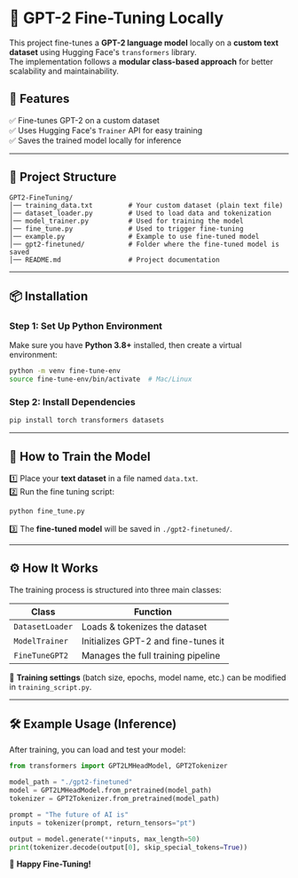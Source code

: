 # 🚀 GPT-2 Fine-Tuning Locally

This project fine-tunes a **GPT-2 language model** locally on a **custom text dataset** using Hugging Face's `transformers` library.  
The implementation follows a **modular class-based approach** for better scalability and maintainability.

## **📌 Features**
✅ Fine-tunes GPT-2 on a custom dataset  
✅ Uses Hugging Face's `Trainer` API for easy training  
✅ Saves the trained model locally for inference  

---

## **📂 Project Structure**
```
GPT2-FineTuning/
│── training_data.txt         # Your custom dataset (plain text file)
│── dataset_loader.py         # Used to load data and tokenization
│── model_trainer.py          # Used for training the model
│── fine_tune.py              # Used to trigger fine-tuning
│── example.py                # Example to use fine-tuned model
│── gpt2-finetuned/           # Folder where the fine-tuned model is saved
│── README.md                 # Project documentation
```

---

## **📦 Installation**
### **Step 1: Set Up Python Environment**
Make sure you have **Python 3.8+** installed, then create a virtual environment:
```bash
python -m venv fine-tune-env
source fine-tune-env/bin/activate  # Mac/Linux
```

### **Step 2: Install Dependencies**
```bash
pip install torch transformers datasets
```

---

## **📌 How to Train the Model**
1️⃣ Place your **text dataset** in a file named `data.txt`.  
2️⃣ Run the fine tuning script:
```bash
python fine_tune.py
```
3️⃣ The **fine-tuned model** will be saved in `./gpt2-finetuned/`.  

---

## **⚙️ How It Works**
The training process is structured into three main classes:

| Class | Function |
|--------|----------|
| `DatasetLoader` | Loads & tokenizes the dataset |
| `ModelTrainer` | Initializes GPT-2 and fine-tunes it |
| `FineTuneGPT2` | Manages the full training pipeline |

📌 **Training settings** (batch size, epochs, model name, etc.) can be modified in `training_script.py`.

---

## **🛠 Example Usage (Inference)**
After training, you can load and test your model:

```python
from transformers import GPT2LMHeadModel, GPT2Tokenizer

model_path = "./gpt2-finetuned"
model = GPT2LMHeadModel.from_pretrained(model_path)
tokenizer = GPT2Tokenizer.from_pretrained(model_path)

prompt = "The future of AI is"
inputs = tokenizer(prompt, return_tensors="pt")

output = model.generate(**inputs, max_length=50)
print(tokenizer.decode(output[0], skip_special_tokens=True))
```

🚀 **Happy Fine-Tuning!**

